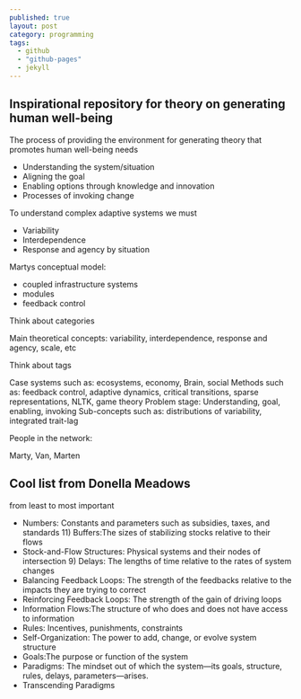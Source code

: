 ```yaml
---
published: true
layout: post
category: programming
tags: 
  - github
  - "github-pages"
  - jekyll
---
```


## Inspirational repository for theory on generating human well-being

The process of providing the environment for generating theory that promotes human well-being needs

* Understanding the system/situation
* Aligning the goal
* Enabling options through knowledge and innovation
* Processes of invoking change

To understand complex adaptive systems we must

* Variability
* Interdependence
* Response and agency by situation

Martys conceptual model:

* coupled infrastructure systems
* modules
* feedback control

Think about categories

Main theoretical concepts: variability, interdependence, response and agency, scale, etc

Think about tags

Case systems such as: ecosystems, economy, Brain, social
Methods such as: feedback control, adaptive dynamics, critical transitions, sparse representations, NLTK, game theory
Problem stage: Understanding, goal, enabling, invoking
Sub-concepts such as: distributions of variability, integrated trait-lag

People in the network:

Marty, Van, Marten

## Cool list from Donella Meadows

from least to most important

* Numbers: Constants and parameters such as subsidies, taxes, and standards 11) Buffers:The sizes of stabilizing stocks relative to their flows
* Stock-and-Flow Structures: Physical systems and their nodes of intersection 9) Delays: The lengths of time relative to the rates of system changes
* Balancing Feedback Loops: The strength of the feedbacks relative to the impacts they are trying to correct
* Reinforcing Feedback Loops: The strength of the gain of driving loops
* Information Flows:The structure of who does and does not have access to information
* Rules: Incentives, punishments, constraints
* Self-Organization: The power to add, change, or evolve system structure
* Goals:The purpose or function of the system
* Paradigms: The mindset out of which the system—its goals, structure, rules, delays, parameters—arises. 
* Transcending Paradigms